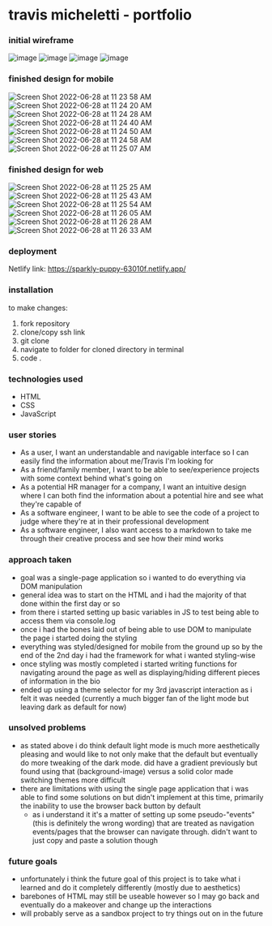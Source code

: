 # travis micheletti - portfolio

### initial wireframe
![image](https://user-images.githubusercontent.com/106038655/176255032-63917173-2aec-42d8-8c84-9e6d5d849c76.png)
![image](https://user-images.githubusercontent.com/106038655/176255095-b672a926-85aa-4026-93b1-09973a305742.png)
![image](https://user-images.githubusercontent.com/106038655/176255139-af955bd5-33f2-4438-b023-7cba727706e1.png)
![image](https://user-images.githubusercontent.com/106038655/176255172-b56e1481-6fdc-4d43-8bf4-f461571b0e7d.png)


### finished design for mobile
![Screen Shot 2022-06-28 at 11 23 58 AM](https://user-images.githubusercontent.com/106038655/176255801-90d1e525-871d-42ab-a1cd-76176608bef0.png)
![Screen Shot 2022-06-28 at 11 24 20 AM](https://user-images.githubusercontent.com/106038655/176255821-47f11522-abb9-4ecf-8b04-0aec5b20f734.png)
![Screen Shot 2022-06-28 at 11 24 28 AM](https://user-images.githubusercontent.com/106038655/176255857-e5acd2a8-8991-41a3-ae1b-9152379db769.png)
![Screen Shot 2022-06-28 at 11 24 40 AM](https://user-images.githubusercontent.com/106038655/176255872-4e92f92a-9c68-467a-ba8f-a3e1beb21209.png)
![Screen Shot 2022-06-28 at 11 24 50 AM](https://user-images.githubusercontent.com/106038655/176255888-3a2ad669-4e1a-4ddc-9967-74e11e3f7af7.png)
![Screen Shot 2022-06-28 at 11 24 58 AM](https://user-images.githubusercontent.com/106038655/176255904-6fa34cd7-018d-44a1-934e-12c2e311a813.png)
![Screen Shot 2022-06-28 at 11 25 07 AM](https://user-images.githubusercontent.com/106038655/176255911-ed20fd4a-5e3b-4de9-81a2-fb8567d0eb99.png)

### finished design for web
![Screen Shot 2022-06-28 at 11 25 25 AM](https://user-images.githubusercontent.com/106038655/176255925-ada845e3-250b-4330-bbdd-be809461227c.png)
![Screen Shot 2022-06-28 at 11 25 43 AM](https://user-images.githubusercontent.com/106038655/176255952-188fc772-c983-4265-9d57-f85c9ed1f2f0.png)
![Screen Shot 2022-06-28 at 11 25 54 AM](https://user-images.githubusercontent.com/106038655/176255973-a42c68c7-4f04-4250-b9a0-32fb22a4c1f6.png)
![Screen Shot 2022-06-28 at 11 26 05 AM](https://user-images.githubusercontent.com/106038655/176255986-20192647-0f9b-4936-b29d-cf9e608d4dda.png)
![Screen Shot 2022-06-28 at 11 26 28 AM](https://user-images.githubusercontent.com/106038655/176256214-90b371f0-f4f9-4f49-bf9b-ebca0b58833d.png)
![Screen Shot 2022-06-28 at 11 26 33 AM](https://user-images.githubusercontent.com/106038655/176256229-49f2ad1e-b7f0-4db5-b46c-89d43fe6805f.png)


### deployment
Netlify link: https://sparkly-puppy-63010f.netlify.app/

### installation
to make changes:
1. fork repository
2. clone/copy ssh link
3. git clone <link>
4. navigate to folder for cloned directory in terminal
5. code .

### technologies used
- HTML
- CSS
- JavaScript

### user stories
- As a user, I want an understandable and navigable interface so I can easily find the information about me/Travis I'm looking for
- As a friend/family member, I want to be able to see/experience projects with some context behind what's going on
- As a potential HR manager for a company, I want an intuitive design where I can both find the information about a potential hire and see what they're capable of
- As a software engineer, I want to be able to see the code of a project to judge where they're at in their professional development
- As a software engineer, I also want access to a markdown to take me through their creative process and see how their mind works

### approach taken
- goal was a single-page application so i wanted to do everything via DOM manipulation
- general idea was to start on the HTML and i had the majority of that done within the first day or so
- from there i started setting up basic variables in JS to test being able to access them via console.log
- once i had the bones laid out of being able to use DOM to manipulate the page i started doing the styling
- everything was styled/designed for mobile from the ground up so by the end of the 2nd day i had the framework for what i wanted styling-wise
- once styling was mostly completed i started writing functions for navigating around the page as well as displaying/hiding different pieces of information in the bio
- ended up using a theme selector for my 3rd javascript interaction as i felt it was needed (currently a much bigger fan of the light mode but leaving dark as default for now)
### unsolved problems
- as stated above i do think default light mode is much more aesthetically pleasing and would like to not only make that the default but eventually do more tweaking of the dark mode. did have a gradient previously but found using that (background-image) versus a solid color made switching themes more difficult
- there are limitations with using the single page application that i was able to find some solutions on but didn't implement at this time, primarily the inability to use the browser back button by default
    - as i understand it it's a matter of setting up some pseudo-"events" (this is definitely the wrong wording) that are treated as navigation events/pages that the browser can navigate through. didn't want to just copy and paste a solution though
### future goals
- unfortunately i think the future goal of this project is to take what i learned and do it completely differently (mostly due to aesthetics)
- barebones of HTML may still be useable however so I may go back and eventually do a makeover and change up the interactions
- will probably serve as a sandbox project to try things out on in the future


